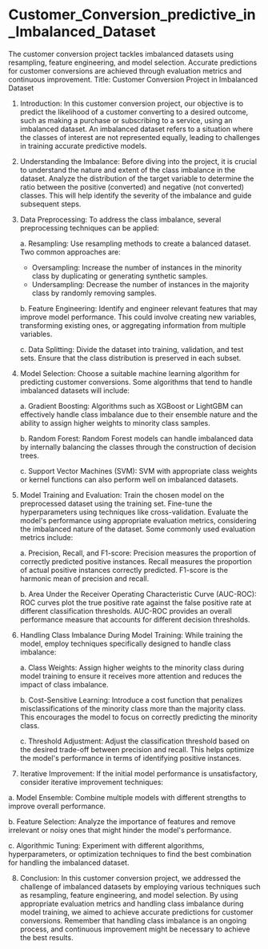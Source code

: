 # Customer_Conversion_predictive_in_Imbalanced_Dataset
The customer conversion project tackles imbalanced datasets using resampling, feature engineering, and model selection. Accurate predictions for customer conversions are achieved through evaluation metrics and continuous improvement.
Title: Customer Conversion Project in Imbalanced Dataset

1. Introduction:
In this customer conversion project, our objective is to predict the likelihood of a customer converting to a desired outcome, such as making a purchase or subscribing to a service, using an imbalanced dataset. An imbalanced dataset refers to a situation where the classes of interest are not represented equally, leading to challenges in training accurate predictive models.

2. Understanding the Imbalance:
Before diving into the project, it is crucial to understand the nature and extent of the class imbalance in the dataset. Analyze the distribution of the target variable to determine the ratio between the positive (converted) and negative (not converted) classes. This will help identify the severity of the imbalance and guide subsequent steps.

3. Data Preprocessing:
To address the class imbalance, several preprocessing techniques can be applied:

   a. Resampling: Use resampling methods to create a balanced dataset. Two common approaches are:
      - Oversampling: Increase the number of instances in the minority class by duplicating or generating synthetic samples.
      - Undersampling: Decrease the number of instances in the majority class by randomly removing samples.

   b. Feature Engineering: Identify and engineer relevant features that may improve model performance. This could involve creating new variables, transforming existing ones, or aggregating information from multiple variables.

   c. Data Splitting: Divide the dataset into training, validation, and test sets. Ensure that the class distribution is preserved in each subset.

4. Model Selection:
Choose a suitable machine learning algorithm for predicting customer conversions. Some algorithms that tend to handle imbalanced datasets will include:

   a. Gradient Boosting: Algorithms such as XGBoost or LightGBM can effectively handle class imbalance due to their ensemble nature and the ability to assign higher weights to minority class samples.

   b. Random Forest: Random Forest models can handle imbalanced data by internally balancing the classes through the construction of decision trees.

   c. Support Vector Machines (SVM): SVM with appropriate class weights or kernel functions can also perform well on imbalanced datasets.


5. Model Training and Evaluation:
Train the chosen model on the preprocessed dataset using the training set. Fine-tune the hyperparameters using techniques like cross-validation. Evaluate the model's performance using appropriate evaluation metrics, considering the imbalanced nature of the dataset. Some commonly used evaluation metrics include:

   a. Precision, Recall, and F1-score: Precision measures the proportion of correctly predicted positive instances. Recall measures the proportion of actual positive instances correctly predicted. F1-score is the harmonic mean of precision and recall.

   b. Area Under the Receiver Operating Characteristic Curve (AUC-ROC): ROC curves plot the true positive rate against the false positive rate at different classification thresholds. AUC-ROC provides an overall performance measure that accounts for different decision thresholds.

6. Handling Class Imbalance During Model Training:
While training the model, employ techniques specifically designed to handle class imbalance:

   a. Class Weights: Assign higher weights to the minority class during model training to ensure it receives more attention and reduces the impact of class imbalance.

   b. Cost-Sensitive Learning: Introduce a cost function that penalizes misclassifications of the minority class more than the majority class. This encourages the model to focus on correctly predicting the minority class.

   c. Threshold Adjustment: Adjust the classification threshold based on the desired trade-off between precision and recall. This helps optimize the model's performance in terms of identifying positive instances.

7. Iterative Improvement:
If the initial model performance is unsatisfactory, consider iterative improvement techniques:

a. Model Ensemble: Combine multiple models with different strengths to improve overall performance.

 b. Feature Selection: Analyze the importance of features and remove irrelevant or noisy ones that might hinder the model's performance.

 c. Algorithmic Tuning: Experiment with different algorithms, hyperparameters, or optimization techniques to find the best combination for handling the imbalanced dataset.

8. Conclusion:
In this customer conversion project, we addressed the challenge of imbalanced datasets by employing various techniques such as resampling, feature engineering, and model selection. By using appropriate evaluation metrics and handling class imbalance during model training, we aimed to achieve accurate predictions for customer conversions. Remember that handling class imbalance is an ongoing process, and continuous improvement might be necessary to achieve the best results.
